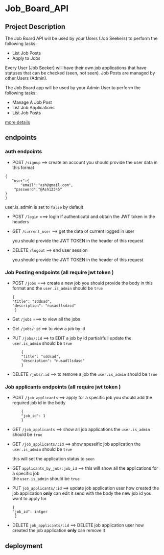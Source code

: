 # Job_Board_API 



## Project Description

The Job Board API will be used by your Users (Job Seekers) to perform the following tasks:

- List Job Posts
- Apply to Jobs

Every User (Job Seeker) will have their own job applications that have statuses that can be checked (seen, not seen). Job Posts are managed by other Users (Admin).

The Job Board app will be used by your Admin User to perform the following tasks:

- Manage A Job Post
- List Job Applications
- List Job Posts


[more details ](ruby_task.md)


## endpoints

### auth endpoints 

+ POST  `/signup`     ==> create an account  you should provide the user data in this format

```
{
   "user":{
       "email":"ash@gmail.com",
    "password":"@Ash12345"
}
}
```
user.is_admin is set to `false` by default 


+ POST `/login`     ===> login if authenticatd and obtain the JWT token in the headers



+  GET  `/current_user`   ==> get the data of current logged in user 

    you should provide the JWT TOKEN in the header of this request 



+ DELETE  `/logout`   ==> end user session 


   you should provide the JWT TOKEN in the header of this request 


### Job Posting endpoints (all require jwt token )


+ POST  `/jobs`    ===> create a new job   you should  provide the body in this format and
 the `user.is_admin` should be  `true`

    ```
    {
    "title": "sddsad",
    "description": "nusadllsdasd"
     }
    ```

+ Get `/jobs`   ===> to view all the jobs 


+ Get `/jobs/:id`    ==> to view a job by id   


+ PUT `/jobs/:id`    ==> to EDIT  a job by id  partial/full update the `user.is_admin` should be  `true`

  
    ```
        {
        "title": "sddsad",
        "description": "nusadllsdasd"
        }
    ```
  
+ DELETE   `/jobs/:id`    ==> to remove a job   the `user.is_admin` should be  `true`



### Job applicants endpoints (all require jwt token )


+ POST   `/job_applicants`   ==>  apply for a specific job you should add the required job id in the body

    ```
        {
        "job_id": 1
        }
    ```


+ GET `/job_applicants`   ==>  show all job applications  the `user.is_admin` should be  `true`



+ GET `/job_applicants/:id`   ==> show speseific job application the `user.is_admin` should be  `true`

    this will set the application status to `seen`


+ GET `applicants_by_job/:job_id`   ==> this will show all the applications for a specific job  
                                        the `user.is_admin` should be  `true`


+ PUT   `job_applicants/:id`       ==> update job application user how created the job application **only**     can edit it     send with the body the new job id you want to apply for 

    ```
    {
    "job_id": intger
     }
    ```

+ DELETE  `job_applicants/:id`    ==> DELETE job application user how created the job application   **only**    can remove it    


## deployment 

